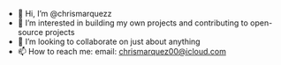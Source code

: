 - 👋 Hi, I’m @chrismarquezz
- 👀 I’m interested in building my own projects and contributing to open-source projects
- 💞️ I’m looking to collaborate on just about anything
- 📫 How to reach me:
  email: chrismarquez00@icloud.com


<!---
chrismarquezz/chrismarquezz is a ✨ special ✨ repository because its `README.md` (this file) appears on your GitHub profile.
You can click the Preview link to take a look at your changes.
--->
